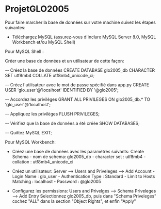 # ProjetGLO2005

Pour faire marcher la base de données sur votre machine suivez les étapes suivantes:

- Téléchargez MySQL (assurez-vous d'inclure MySQL Server 8.0, MySQL Workbench et/ou MySQL Shell)

Pour MySQL Shell :

Créer une base de données et un utilisateur de cette façon:

-- Créez la base de données
CREATE DATABASE glo2005_db CHARACTER SET utf8mb4 COLLATE utf8mb4_unicode_ci;

-- Créez l'utilisateur avec le mot de passe spécifié dans app.py
CREATE USER 'glo_user'@'localhost' IDENTIFIED BY '@glo2005';

-- Accordez les privilèges
GRANT ALL PRIVILEGES ON glo2005_db.\* TO 'glo_user'@'localhost';

-- Appliquez les privilèges
FLUSH PRIVILEGES;

-- Vérifiez que la base de données a été créée
SHOW DATABASES;

-- Quittez MySQL
EXIT;

Pour MySQL Workbench:

- Créez une base de données avec les paramètres suivants:
  Create Schema - nom de schema: glo2005_db - character set : utf8mb4 - collation : utf8mb4_unicode_ci

- Créez un utilisateur:
  Server --> Users and Priveleges --> Add Account - Login Name : glo_user - Authentication Type : Standard - Limit to Hosts Matching : localhost - Password : @glo2005

- Configurez les permissions:
  Users and Privelges --> Schema Priveleges --> Add Entry
  Selectionnez glo2005_db, puis dans "Schema Priveleges" cochez "ALL" dans la section "Object Rights", et enfin "Apply"
